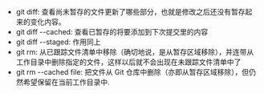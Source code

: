 

* git diff: 查看尚未暂存的文件更新了哪些部分，也就是修改之后还没有暂存起来的变化内容。
* git diff --cached: 查看已暂存的将要添加到下次提交里的内容
* git diff --staged: 作用同上
* git rm: 从已跟踪文件清单中移除（确切地说，是从暂存区域移除），并连带从工作目录中删除指定的文件，这样以后就不会出现在未跟踪文件清单中了
* git rm --cached file: 把文件从 Git 仓库中删除（亦即从暂存区域移除），但仍然希望保留在当前工作目录中.